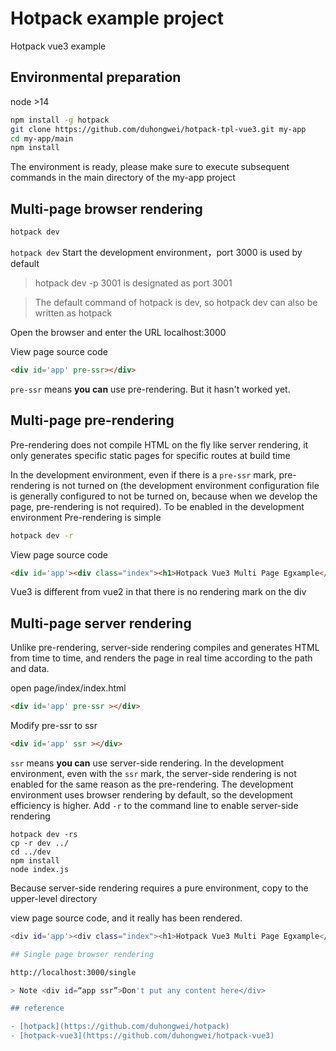 # Hotpack example project
Hotpack vue3 example

## Environmental preparation

node >14

```bash
npm install -g hotpack
git clone https://github.com/duhongwei/hotpack-tpl-vue3.git my-app
cd my-app/main
npm install

```

The environment is ready, please make sure to execute subsequent commands in the main directory of the my-app project

## Multi-page browser rendering

```bash
hotpack dev
```
`hotpack dev` Start the development environment，port 3000 is used by default

> hotpack dev -p 3001 is designated as port 3001

> The default command of hotpack is dev, so hotpack dev can also be written as hotpack

Open the browser and enter the URL localhost:3000 

View page source code

```html
<div id='app' pre-ssr></div>
```
`pre-ssr` means **you can** use pre-rendering. But it hasn't worked yet.

## Multi-page pre-rendering

Pre-rendering does not compile HTML on the fly like server rendering, it only generates specific static pages for specific routes at build time

In the development environment, even if there is a `pre-ssr` mark, pre-rendering is not turned on (the development environment configuration file is generally configured to not be turned on, because when we develop the page, pre-rendering is not required). To be enabled in the development environment Pre-rendering is simple

```bash
hotpack dev -r
```
View page source code

```html
<div id='app'><div class="index"><h1>Hotpack Vue3 Multi Page Egxample</h1>...
```
Vue3 is different from vue2 in that there is no rendering mark on the div

## Multi-page server rendering

Unlike pre-rendering, server-side rendering compiles and generates HTML from time to time, and renders the page in real time according to the path and data.

open page/index/index.html

```html
<div id='app' pre-ssr ></div>
```
Modify pre-ssr to ssr

```html
<div id='app' ssr ></div>
```
`ssr` means **you can** use server-side rendering. In the development environment, even with the `ssr` mark, the server-side rendering is not enabled for the same reason as the pre-rendering. The development environment uses browser rendering by default, so the development efficiency is higher. Add `-r` to the command line to enable server-side rendering

```
hotpack dev -rs
cp -r dev ../
cd ../dev
npm install
node index.js
```

Because server-side rendering requires a pure environment, copy to the upper-level directory

view page source code, and it really has been rendered.

```bash
<div id='app'><div class="index"><h1>Hotpack Vue3 Multi Page Egxample</h1>...

## Single page browser rendering

http://localhost:3000/single

> Note <div id=“app ssr”>Don't put any content here</div>

## reference

- [hotpack](https://github.com/duhongwei/hotpack) 
- [hotpack-vue3](https://github.com/duhongwei/hotpack-vue3) 